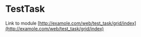 # TestTask

Link to module [http://examole.com/web/test_task/grid/index](http://examole.com/web/test_task/grid/index)
